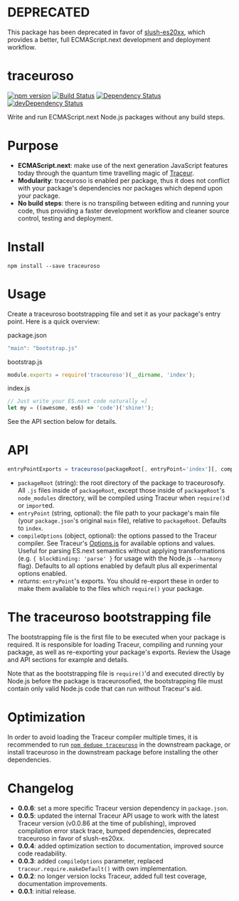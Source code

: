 # DEPRECATED

This package has been deprecated in favor of [slush-es20xx](https://github.com/es6rocks/slush-es20xx), which provides a better, full ECMAScript.next development and deployment workflow.

# traceuroso
[![npm version](http://img.shields.io/npm/v/traceuroso.svg)](https://npmjs.org/package/traceuroso)
[![Build Status](http://img.shields.io/travis/UltCombo/traceuroso.svg)](https://travis-ci.org/UltCombo/traceuroso)
[![Dependency Status](http://img.shields.io/david/UltCombo/traceuroso.svg)](https://david-dm.org/UltCombo/traceuroso)
[![devDependency Status](http://img.shields.io/david/dev/UltCombo/traceuroso.svg)](https://david-dm.org/UltCombo/traceuroso#info=devDependencies)

Write and run ECMAScript.next Node.js packages without any build steps.

# Purpose

- **ECMAScript.next**: make use of the next generation JavaScript features today through the quantum time travelling magic of [Traceur](https://github.com/google/traceur-compiler).
- **Modularity**: traceuroso is enabled per package, thus it does not conflict with your package's dependencies nor packages which depend upon your package.
- **No build steps**: there is no transpiling between editing and running your code, thus providing a faster development workflow and cleaner source control, testing and deployment.

# Install

```
npm install --save traceuroso
```

# Usage

Create a traceuroso bootstrapping file and set it as your package's entry point. Here is a quick overview:

package.json

```js
"main": "bootstrap.js"
```

bootstrap.js

```js
module.exports = require('traceuroso')(__dirname, 'index');
```

index.js

```js
// Just write your ES.next code naturally =]
let my = ((awesome, es6) => 'code')('shine!');
```

See the API section below for details.

# API

```js
entryPointExports = traceuroso(packageRoot[, entryPoint='index'][, compileOptions=traceur.util.Options.experimental().setFromObject({ modules: 'commonjs' })])
```

- `packageRoot` (string): the root directory of the package to traceurosofy. All `.js` files inside of `packageRoot`, except those inside of `packageRoot`'s `node_modules` directory, will be compiled using Traceur when `require()`d or `import`ed.
- `entryPoint` (string, optional): the file path to your package's main file (your `package.json`'s original `main` file), relative to `packageRoot`. Defaults to `index`.
- `compileOptions` (object, optional): the options passed to the Traceur compiler. See Traceur's [Options.js](https://github.com/google/traceur-compiler/blob/master/src/Options.js) for available options and values. Useful for parsing ES.next semantics without applying transformations (e.g. `{ blockBinding: 'parse' }` for usage with the Node.js `--harmony` flag). Defaults to all options enabled by default plus all experimental options enabled.
- *returns*: `entryPoint`'s exports. You should re-export these in order to make them available to the files which `require()` your package.

# The traceuroso bootstrapping file

The bootstrapping file is the first file to be executed when your package is required. It is responsible for loading Traceur, compiling and running your package, as well as re-exporting your package's exports. Review the Usage and API sections for example and details.

Note that as the bootstrapping file is `require()`'d and executed directly by Node.js before the package is traceurosofied, the bootstrapping file must contain only valid Node.js code that can run without Traceur's aid.

# Optimization

In order to avoid loading the Traceur compiler multiple times, it is recommended to run [`npm dedupe traceuroso`](https://www.npmjs.org/doc/cli/npm-dedupe.html) in the downstream package, or install traceuroso in the downstream package before installing the other dependencies.

# Changelog

- **0.0.6**: set a more specific Traceur version dependency in `package.json`.
- **0.0.5**: updated the internal Traceur API usage to work with the latest Traceur version (v0.0.86 at the time of publishing), improved compilation error stack trace, bumped dependencies, deprecated traceuroso in favor of slush-es20xx.
- **0.0.4**: added optimization section to documentation, improved source code readability.
- **0.0.3**: added `compileOptions` parameter, replaced `traceur.require.makeDefault()` with own implementation.
- **0.0.2**: no longer version locks Traceur, added full test coverage, documentation improvements.
- **0.0.1**: initial release.
